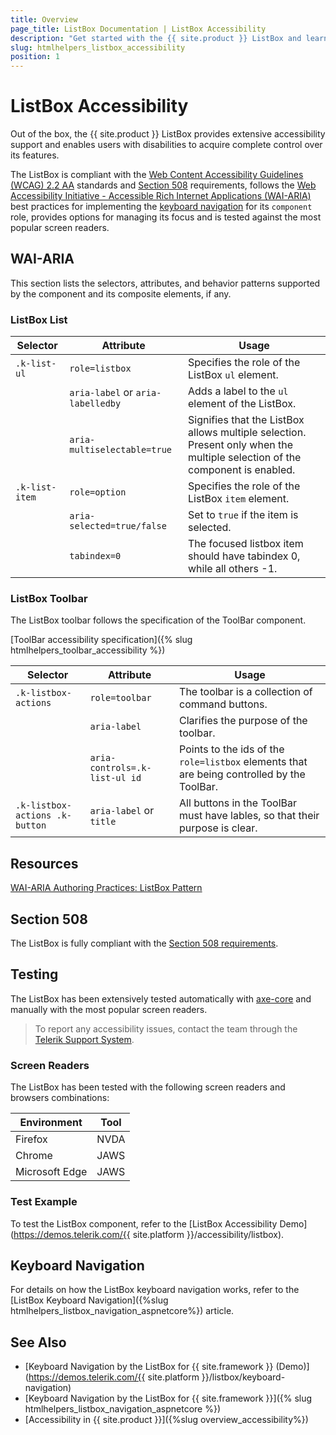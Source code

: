 ```yaml
---
title: Overview
page_title: ListBox Documentation | ListBox Accessibility
description: "Get started with the {{ site.product }} ListBox and learn about its accessibility support for WAI-ARIA, Section 508, and WCAG 2.2."
slug: htmlhelpers_listbox_accessibility
position: 1
---
```


# ListBox Accessibility





Out of the box, the {{ site.product }} ListBox provides extensive accessibility support and enables users with disabilities to acquire complete control over its features.


The ListBox is compliant with the [Web Content Accessibility Guidelines (WCAG) 2.2 AA](https://www.w3.org/TR/WCAG22/) standards and [Section 508](https://www.section508.gov/) requirements, follows the [Web Accessibility Initiative - Accessible Rich Internet Applications (WAI-ARIA)](https://www.w3.org/WAI/ARIA/apg/) best practices for implementing the [keyboard navigation](#keyboard-navigation) for its `component` role, provides options for managing its focus and is tested against the most popular screen readers.

## WAI-ARIA


This section lists the selectors, attributes, and behavior patterns supported by the component and its composite elements, if any.

### ListBox List

| Selector | Attribute | Usage |
| -------- | --------- | ----- |
| `.k-list-ul` | `role=listbox` | Specifies the role of the ListBox `ul` element. |
|  | `aria-label` or `aria-labelledby` | Adds a label to the `ul` element of the ListBox. |
|  | `aria-multiselectable=true` | Signifies that the ListBox allows multiple selection. Present only when the multiple selection of the component is enabled. |
| `.k-list-item` | `role=option` | Specifies the role of the ListBox `item` element. |
|  | `aria-selected=true/false` | Set to `true` if the item is selected. |
|  | `tabindex=0` | The focused listbox item should have tabindex 0, while all others -1. |

### ListBox Toolbar


The ListBox toolbar follows the specification of the ToolBar component.

[ToolBar accessibility specification]({% slug htmlhelpers_toolbar_accessibility %})

| Selector | Attribute | Usage |
| -------- | --------- | ----- |
| `.k-listbox-actions` | `role=toolbar` | The toolbar is a collection of command buttons. |
|  | `aria-label` | Clarifies the purpose of the toolbar. |
|  | `aria-controls=.k-list-ul id` | Points to the ids of the `role=listbox` elements that are being controlled by the ToolBar. |
| `.k-listbox-actions .k-button` | `aria-label` or `title` | All buttons in the ToolBar must have lables, so that their purpose is clear. |

## Resources

[WAI-ARIA Authoring Practices: ListBox Pattern](https://www.w3.org/WAI/ARIA/apg/patterns/listbox/)

## Section 508


The ListBox is fully compliant with the [Section 508 requirements](http://www.section508.gov/).

## Testing


The ListBox has been extensively tested automatically with [axe-core](https://github.com/dequelabs/axe-core) and manually with the most popular screen readers.

> To report any accessibility issues, contact the team through the [Telerik Support System](https://www.telerik.com/account/support-center).

### Screen Readers


The ListBox has been tested with the following screen readers and browsers combinations:

| Environment | Tool |
| ----------- | ---- |
| Firefox | NVDA |
| Chrome | JAWS |
| Microsoft Edge | JAWS |



### Test Example

To test the ListBox component, refer to the [ListBox Accessibility Demo](https://demos.telerik.com/{{ site.platform }}/accessibility/listbox).

## Keyboard Navigation

For details on how the ListBox keyboard navigation works, refer to the [ListBox Keyboard Navigation]({%slug htmlhelpers_listbox_navigation_aspnetcore%}) article.

## See Also

* [Keyboard Navigation by the ListBox for {{ site.framework }} (Demo)](https://demos.telerik.com/{{ site.platform }}/listbox/keyboard-navigation)
* [Keyboard Navigation by the ListBox for {{ site.framework }}]({% slug htmlhelpers_listbox_navigation_aspnetcore %})
* [Accessibility in {{ site.product }}]({%slug overview_accessibility%})